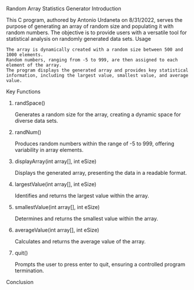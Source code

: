 Random Array Statistics Generator
Introduction

This C program, authored by Antonio Urdaneta on 8/31/2022, serves the purpose of generating an array of random size and populating it with random numbers. The objective is to provide users with a versatile tool for statistical analysis on randomly generated data sets.
Usage

    The array is dynamically created with a random size between 500 and 1000 elements.
    Random numbers, ranging from -5 to 999, are then assigned to each element of the array.
    The program displays the generated array and provides key statistical information, including the largest value, smallest value, and average value.

Key Functions
1. randSpace()

    Generates a random size for the array, creating a dynamic space for diverse data sets.

2. randNum()

    Produces random numbers within the range of -5 to 999, offering variability in array elements.

3. displayArray(int array[], int eSize)

    Displays the generated array, presenting the data in a readable format.

4. largestValue(int array[], int eSize)

    Identifies and returns the largest value within the array.

5. smallestValue(int array[], int eSize)

    Determines and returns the smallest value within the array.

6. averageValue(int array[], int eSize)

    Calculates and returns the average value of the array.

7. quit()

    Prompts the user to press enter to quit, ensuring a controlled program termination.

Conclusion


